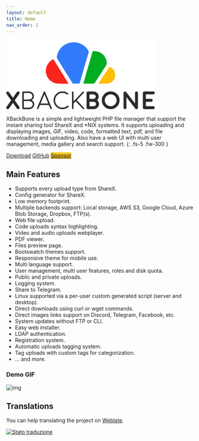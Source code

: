```yaml
---
layout: default
title: Home
nav_order: 1
---
```


<p class="text-center">
  <img src="img/xbackbone.png" width="400px">
</p>

XBackBone is a simple and lightweight PHP file manager that support the instant sharing tool ShareX and *NIX systems. It supports uploading and displaying images, GIF, video, code, formatted text, pdf, and file downloading and uploading. Also have a web UI with multi user management, media gallery and search support.
{: .fs-5 .fw-300 }

<p class="text-center">
    <a href="https://github.com/SergiX44/XBackBone/releases/latest" class="btn btn-green">Download</a>
    <a href="https://github.com/SergiX44/XBackBone" class="btn btn-blue">GitHub</a>
    <a href="sponsor.html" class="btn btn-purple" style="background-color: #e7af06; background-image: linear-gradient(#f7d12e, #e7af06);">Sponsor</a>
</p>

## Main Features
+ Supports every upload type from ShareX.
+ Config generator for ShareX.
+ Low memory footprint.
+ Multiple backends support: Local storage, AWS S3, Google Cloud, Azure Blob Storage, Dropbox, FTP(s).
+ Web file upload.
+ Code uploads syntax highlighting.
+ Video and audio uploads webplayer.
+ PDF viewer.
+ Files preview page.
+ Bootswatch themes support.
+ Responsive theme for mobile use.
+ Multi language support.
+ User management, multi user features, roles and disk quota.
+ Public and private uploads.
+ Logging system.
+ Share to Telegram.
+ Linux supported via a per-user custom generated script (server and desktop).
+ Direct downloads using curl or wget commands.
+ Direct images links support on Discord, Telegram, Facebook, etc.
+ System updates without FTP or CLI.
+ Easy web installer.
+ LDAP authentication.
+ Registration system.
+ Automatic uploads tagging system.
+ Tag uploads with custom tags for categorization.
+ ... and more.

### Demo GIF

![img](https://i.imgur.com/iV8Rirn.gif)

## Translations
You can help translating the project on [Weblate](https://hosted.weblate.org/projects/xbackbone/xbackbone/).

<a href="https://hosted.weblate.org/engage/xbackbone/?utm_source=widget">
<img src="https://hosted.weblate.org/widgets/xbackbone/-/xbackbone/multi-auto.svg" alt="Stato traduzione" />
</a>